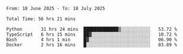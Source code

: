 <!--START_SECTION:waka-->

```abap
From: 18 June 2025 - To: 18 July 2025

Total Time: 56 hrs 21 mins

Python       31 hrs 24 mins  █████████████▒░░░░░░░░░░░   53.72 %
TypeScript   6 hrs 15 mins   ██▓░░░░░░░░░░░░░░░░░░░░░░   10.72 %
Bash         4 hrs 1 min     █▓░░░░░░░░░░░░░░░░░░░░░░░   06.90 %
Docker       2 hrs 16 mins   █░░░░░░░░░░░░░░░░░░░░░░░░   03.89 %
```

<!--END_SECTION:waka-->
